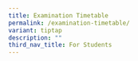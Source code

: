 ```yaml
---
title: Examination Timetable
permalink: /examination-timetable/
variant: tiptap
description: ""
third_nav_title: For Students
---
```

